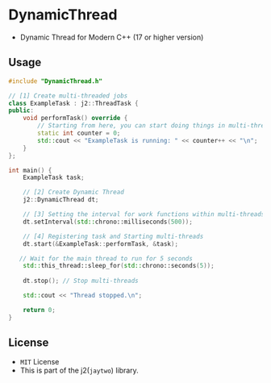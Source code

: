 # DynamicThread

- Dynamic Thread for Modern C++ (17 or higher version)

## Usage
```cpp
#include "DynamicThread.h" 

// [1] Create multi-threaded jobs
class ExampleTask : j2::ThreadTask {
public:
    void performTask() override {
        // Starting from here, you can start doing things in multi-threads
        static int counter = 0;
        std::cout << "ExampleTask is running: " << counter++ << "\n";
    }
};

int main() {
    ExampleTask task;

    // [2] Create Dynamic Thread	
    j2::DynamicThread dt;

    // [3] Setting the interval for work functions within multi-threads (default 500ms)
    dt.setInterval(std::chrono::milliseconds(500));

    // [4] Registering task and Starting multi-threads
    dt.start(&ExampleTask::performTask, &task);

   // Wait for the main thread to run for 5 seconds
    std::this_thread::sleep_for(std::chrono::seconds(5)); 
	
    dt.stop(); // Stop multi-threads

    std::cout << "Thread stopped.\n";

    return 0;
}
```

## License
- `MIT` License
- This is part of the j2(`jaytwo`) library.
